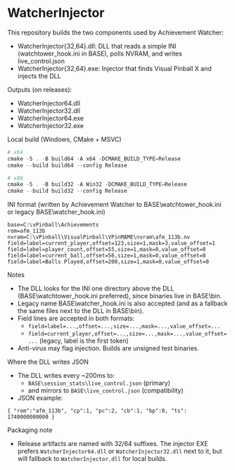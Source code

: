 # WatcherInjector

This repository builds the two components used by Achievement Watcher:
- WatcherInjector{32,64}.dll: DLL that reads a simple INI (watchtower_hook.ini in BASE), polls NVRAM, and writes live_control.json
- WatcherInjector{32,64}.exe: Injector that finds Visual Pinball X and injects the DLL

Outputs (on releases):
- WatcherInjector64.dll
- WatcherInjector32.dll
- WatcherInjector64.exe
- WatcherInjector32.exe

Local build (Windows, CMake + MSVC)
```powershell
# x64
cmake -S . -B build64 -A x64 -DCMAKE_BUILD_TYPE=Release
cmake --build build64 --config Release

# x86
cmake -S . -B build32 -A Win32 -DCMAKE_BUILD_TYPE=Release
cmake --build build32 --config Release
```

INI format (written by Achievement Watcher to BASE\watchtower_hook.ini or legacy BASE\watcher_hook.ini)
```
base=C:\vPinball\Achievements
rom=afm_113b
nvram=C:\vPinball\VisualPinball\VPinMAME\nvram\afm_113b.nv
field=label=current_player,offset=123,size=1,mask=3,value_offset=1
field=label=player_count,offset=55,size=1,mask=0,value_offset=0
field=label=current_ball,offset=56,size=1,mask=0,value_offset=0
field=label=Balls Played,offset=200,size=1,mask=0,value_offset=0
```

Notes
- The DLL looks for the INI one directory above the DLL (BASE\watchtower_hook.ini preferred), since binaries live in BASE\bin.
- Legacy name BASE\watcher_hook.ini is also accepted (and as a fallback the same files next to the DLL in BASE\bin).
- Field lines are accepted in both formats:
  - `field=label=...,offset=...,size=...,mask=...,value_offset=...`
  - `field=current_player,offset=...,size=...,mask=...,value_offset=...` (legacy, label is the first token)
- Anti-virus may flag injection. Builds are unsigned test binaries.

Where the DLL writes JSON
- The DLL writes every ~200ms to:
  - `BASE\session_stats\live_control.json` (primary)
  - and mirrors to `BASE\live_control.json` (compatibility)
- JSON example:
```
{ "rom":"afm_113b", "cp":1, "pc":2, "cb":1, "bp":0, "ts": 1740000000000 }
```

Packaging note
- Release artifacts are named with 32/64 suffixes. The injector EXE prefers `WatcherInjector64.dll` or `WatcherInjector32.dll` next to it, but will fallback to `WatcherInjector.dll` for local builds.
